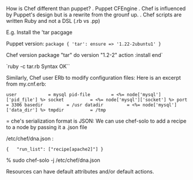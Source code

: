 How is Chef different than puppet?
. Puppet CFEngine
. Chef is influenced by Puppet's design but is a rewrite from the grounf up.
. Chef scripts are written Ruby and not a DSL (.rb vs .pp) 

E.g. 
Install the 'tar pacgage

Puppet version:
`package { 'tar':
   ensure => '1.22-2ubuntu1'
}`

Chef version
package "tar" do
  version "1.2-2"
  action :install
end`

`ruby -c tar.rb
Syntax OK``

Similarly, Chef user ERb to modify configuration files: Here is an excerpt from my.cnf.erb:

`user            = mysql
pid-file        = <%= node['mysql']['pid_file'] %>
socket          = <%= node['mysql']['socket'] %>
port            = 3306
basedir         = /usr
datadir         = <%= node['mysql']['data_dir'] %>
tmpdir          = /tmp
`

= che's serialization format is JSON:
We can use chef-solo to add a recipe to a node by passing it a .json file

/etc/chef/dna.json :

`{
  "run_list": ["recipe[apache2]"]
}`

% sudo chef-solo -j /etc/chef/dna.json

Resources can have default attributes and/or default actions.